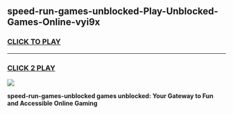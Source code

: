 
## speed-run-games-unblocked-Play-Unblocked-Games-Online-vyi9x
<h3>
<a href="https://premium76.site?title=speed-run-games-unblocked&ref=25A">CLICK TO PLAY</a></h3>
<hr>

<h3>
<a href="https://premium76.site?title=speed-run-games-unblocked&ref=25A">CLICK 2 PLAY</a>
  
</h3>

<a href="https://premium76.site?title=speed-run-games-unblocked&ref=25A"><img src="https://clearcache.store/games.png"></a>


**speed-run-games-unblocked games unblocked: Your Gateway to Fun and Accessible Online Gaming**

